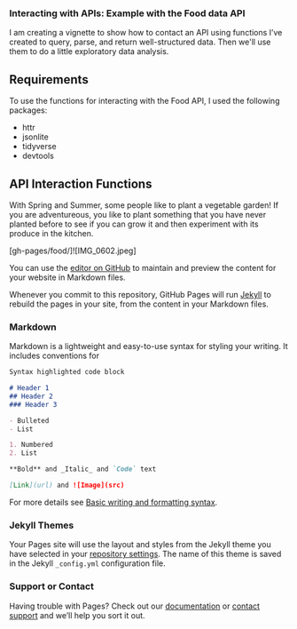 ### Interacting with APIs: Example with the Food data API

I am creating a vignette to show how to contact an API using functions I’ve created to query, parse, and return well-structured data.  Then we'll use them to do a little exploratory data analysis.

## Requirements 

To use the functions for interacting with the Food API, I used the following packages:  

- httr 
- jsonlite 
- tidyverse 
- devtools 

## API Interaction Functions

With Spring and Summer, some people like to plant a vegetable garden!  If you are adventureous, you like to plant something that you have never planted before to see if you can grow it and then experiment with its produce in the kitchen.    

[gh-pages/food/]![IMG_0602.jpeg]


You can use the [editor on GitHub](https://github.com/dkorver/food/edit/gh-pages/index.md) to maintain and preview the content for your website in Markdown files.

Whenever you commit to this repository, GitHub Pages will run [Jekyll](https://jekyllrb.com/) to rebuild the pages in your site, from the content in your Markdown files.

### Markdown

Markdown is a lightweight and easy-to-use syntax for styling your writing. It includes conventions for

```markdown
Syntax highlighted code block

# Header 1
## Header 2
### Header 3

- Bulleted
- List

1. Numbered
2. List

**Bold** and _Italic_ and `Code` text

[Link](url) and ![Image](src)
```

For more details see [Basic writing and formatting syntax](https://docs.github.com/en/github/writing-on-github/getting-started-with-writing-and-formatting-on-github/basic-writing-and-formatting-syntax).

### Jekyll Themes

Your Pages site will use the layout and styles from the Jekyll theme you have selected in your [repository settings](https://github.com/dkorver/food/settings/pages). The name of this theme is saved in the Jekyll `_config.yml` configuration file.

### Support or Contact

Having trouble with Pages? Check out our [documentation](https://docs.github.com/categories/github-pages-basics/) or [contact support](https://support.github.com/contact) and we’ll help you sort it out.
